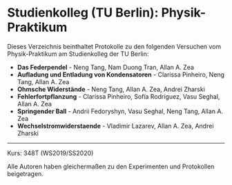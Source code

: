 # Studienkolleg (TU Berlin): Physik-Praktikum 

Dieses Verzeichnis beinthaltet Protokolle zu den folgenden Versuchen vom Physik-Praktikum am Studienkolleg der TU Berlin:
- **Das Federpendel** - Neng Tang, Nam Duong Tran, Allan A. Zea
- **Aufladung und Entladung von Kondensatoren** - Clarissa Pinheiro, Neng Tang, Allan A. Zea
- **Ohmsche Widerstände** - Neng Tang, Allan A. Zea, Andrei Zharski
- **Fehlerfortpflanzung** - Clarissa Pinheiro, Sofía Rodríguez, Vasu Seghal, Allan A. Zea
- **Springender Ball** - Andrii Fedoryshyn, Vasu Seghal, Neng Tang, Allan A. Zea 
- **Wechselstromwiderstaende** - Vladimir Lazarev, Allan A. Zea, Andrei Zharski

---

Kurs: 348T (WS2019/SS2020)

Alle Autoren haben gleichermaßen zu den Experimenten und Protokollen beigetragen.
